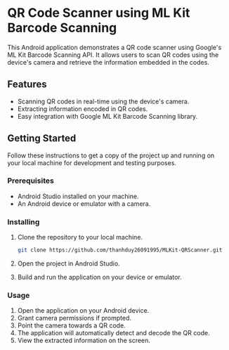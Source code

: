 # QR Code Scanner using ML Kit Barcode Scanning

This Android application demonstrates a QR code scanner using Google's ML Kit Barcode Scanning API. It allows users to scan QR codes using the device's camera and retrieve the information embedded in the codes.

## Features

- Scanning QR codes in real-time using the device's camera.
- Extracting information encoded in QR codes.
- Easy integration with Google ML Kit Barcode Scanning library.

## Getting Started

Follow these instructions to get a copy of the project up and running on your local machine for development and testing purposes.

### Prerequisites

- Android Studio installed on your machine.
- An Android device or emulator with a camera.

### Installing

1. Clone the repository to your local machine.

   ```bash
   git clone https://github.com/thanhduy26091995/MLKit-QRScanner.git
2. Open the project in Android Studio.
3. Build and run the application on your device or emulator.

### Usage
1. Open the application on your Android device.
2. Grant camera permissions if prompted.
3. Point the camera towards a QR code.
4. The application will automatically detect and decode the QR code.
5. View the extracted information on the screen.
